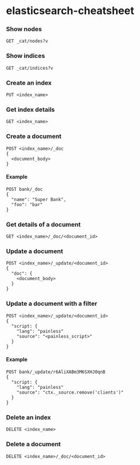 # elasticsearch-cheatsheet

### Show nodes
```
GET _cat/nodes?v
```

### Show indices
```
GET _cat/indices?v
```

### Create an index
```
PUT <index_name>
```

### Get index details
```
GET <index_name>
```

### Create a document
```
POST <index_name>/_doc
{
  <document_body>
}
```

#### Example
```
POST bank/_doc
{
  "name": "Super Bank",
  "foo": "bar"
}
```

### Get details of a document
```
GET <index_name>/_doc/<document_id>
```

### Update a document
```
POST <index_name>/_update/<document_id>
{
  "doc": {
    <document_body>
  }
}
```

### Update a document with a filter
```
POST <index_name>/_update/<document_id>
{
  "script: {
    "lang": "painless"
    "source": "<painless_script>"
  }
}
```
#### Example
```
POST bank/_update/r6AliXABm3M6SXHJ0qnB
{
  "script: {
    "lang": "painless"
    "source": "ctx._source.remove('clients')"
  }
}
```

### Delete an index
```
DELETE <index_name>
```

### Delete a document
```
DELETE <index_name>/_doc/<document_id>
```

